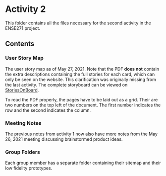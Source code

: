 # Activity 2
This folder contains all the files necessary for the second activity in the
ENSE271 project.

## Contents
### User Story Map
The user story map as of May 27, 2021. Note that the PDF **does not** contain the
extra descriptions containing the full stories for each card, which can only be
seen on the website. This clarification was originally missing from the last activity.
The complete storyboard can be viewed on
[StoriesOnBoard](https://landofooo.storiesonboard.com/m/copy-of-roasted-sugar-maple-nuts-usm).

To read the PDF properly, the pages have to be laid out as a grid. Their are two
numbers on the top left of the document. The first number indicates the row and the
second indicates the column.

### Meeting Notes

The previous notes from activity 1 now also have more notes from the May 26, 2021
meeting discussing brainstormed product ideas.

### Group Folders
Each group member has a separate folder containing their sitemap and their
low fidelity prototypes.
